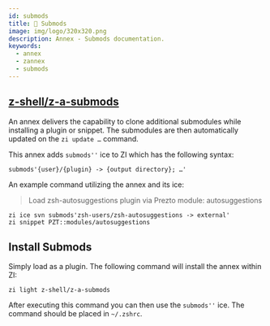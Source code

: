 ```yaml
---
id: submods
title: 💠 Submods
image: img/logo/320x320.png
description: Annex - Submods documentation.
keywords:
  - annex
  - zannex
  - submods
---
```


## <i class="fa-brands fa-github"></i> [z-shell/z-a-submods](https://github.com/z-shell/z-a-submods)

An annex delivers the capability to clone additional submodules while installing a plugin or snippet. The submodules are then automatically updated on the `zi update …` command.

This annex adds `submods''` ice to ZI which has the following syntax:

```shell
submods'{user}/{plugin} -> {output directory}; …'
```

An example command utilizing the annex and its ice:

> Load zsh-autosuggestions plugin via Prezto module: autosuggestions

```shell showLineNumbers
zi ice svn submods'zsh-users/zsh-autosuggestions -> external'
zi snippet PZT::modules/autosuggestions
```

## Install Submods

Simply load as a plugin. The following command will install the annex within ZI:

```shell
zi light z-shell/z-a-submods
```

After executing this command you can then use the `submods''` ice. The command should be placed in `~/.zshrc`.
